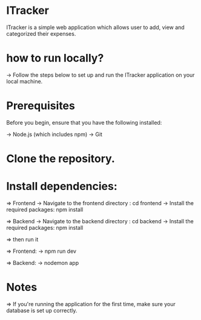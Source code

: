 # ITracker
 
 ITracker is a simple web application which allows user to add, view and categorized their expenses.


# how to run locally? 
-> Follow the steps below to set up and run the ITracker application on your local machine.

# Prerequisites
Before you begin, ensure that you have the following installed:

-> Node.js (which includes npm)
-> Git


# Clone the repository.

# Install dependencies:
=> Frontend
-> Navigate to the frontend directory :
cd frontend
-> Install the required packages:
npm install

=> Backend
-> Navigate to the backend directory :
cd backend
-> Install the required packages:
npm install

=> then run it
 
=> Frontend: 
-> npm run dev


=> Backend: 
-> nodemon app

# Notes
=> If you're running the application for the first time, make sure your database is set up correctly.
